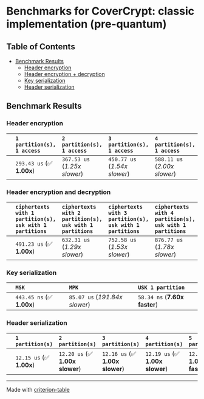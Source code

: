 # Benchmarks for CoverCrypt: classic implementation (pre-quantum)

## Table of Contents

- [Benchmark Results](#benchmark-results)
  - [Header encryption](#header-encryption)
  - [Header encryption + decryption](#header-encryption-and-decryption)
  - [Key serialization](#key-serialization)
  - [Header serialization](#header-serialization)

## Benchmark Results

### Header encryption

|        | `1 partition(s), 1 access`          | `2 partition(s), 1 access`          | `3 partition(s), 1 access`          | `4 partition(s), 1 access`          | `5 partition(s), 1 access`           |
|:-------|:------------------------------------|:------------------------------------|:------------------------------------|:------------------------------------|:------------------------------------ |
|        | `293.43 us` (✅ **1.00x**)           | `367.53 us` (*1.25x slower*)      | `450.77 us` (*1.54x slower*)      | `588.11 us` (*2.00x slower*)      | `627.62 us` (*2.14x slower*)       |

### Header encryption and decryption

|        | `ciphertexts with 1 partition(s), usk with 1 partitions`          | `ciphertexts with 2 partition(s), usk with 1 partitions`          | `ciphertexts with 3 partition(s), usk with 1 partitions`          | `ciphertexts with 4 partition(s), usk with 1 partitions`          | `ciphertexts with 5 partition(s), usk with 1 partitions`          | `ciphertexts with 1 partition(s), usk with 2 partitions`          | `ciphertexts with 2 partition(s), usk with 2 partitions`          | `ciphertexts with 3 partition(s), usk with 2 partitions`          | `ciphertexts with 4 partition(s), usk with 2 partitions`          | `ciphertexts with 5 partition(s), usk with 2 partitions`          | `ciphertexts with 1 partition(s), usk with 3 partitions`          | `ciphertexts with 2 partition(s), usk with 3 partitions`          | `ciphertexts with 3 partition(s), usk with 3 partitions`          | `ciphertexts with 4 partition(s), usk with 3 partitions`          | `ciphertexts with 5 partition(s), usk with 3 partitions`           |
|:-------|:------------------------------------------------------------------|:------------------------------------------------------------------|:------------------------------------------------------------------|:------------------------------------------------------------------|:------------------------------------------------------------------|:------------------------------------------------------------------|:------------------------------------------------------------------|:------------------------------------------------------------------|:------------------------------------------------------------------|:------------------------------------------------------------------|:------------------------------------------------------------------|:------------------------------------------------------------------|:------------------------------------------------------------------|:------------------------------------------------------------------|:------------------------------------------------------------------ |
|        | `491.23 us` (✅ **1.00x**)                                         | `632.31 us` (*1.29x slower*)                                    | `752.58 us` (*1.53x slower*)                                    | `876.77 us` (*1.78x slower*)                                    | `1.04 ms` (*2.12x slower*)                                      | `487.07 us` (✅ **1.01x faster**)                                  | `662.65 us` (*1.35x slower*)                                    | `852.29 us` (*1.74x slower*)                                    | `1.01 ms` (*2.06x slower*)                                      | `1.16 ms` (*2.37x slower*)                                      | `565.50 us` (*1.15x slower*)                                    | `795.23 us` (*1.62x slower*)                                    | `1.01 ms` (*2.05x slower*)                                      | `1.22 ms` (*2.48x slower*)                                      | `1.43 ms` (*2.91x slower*)                                       |

### Key serialization

|        | `MSK`                     | `MPK`                             | `USK 1 partition`                |
|:-------|:--------------------------|:----------------------------------|:-------------------------------- |
|        | `443.45 ns` (✅ **1.00x**) | `85.07 us` (*191.84x slower*)   | `58.34 ns` (**7.60x faster**)  |

### Header serialization

|        | `1 partition(s)`          | `2 partition(s)`                | `3 partition(s)`                | `4 partition(s)`                | `5 partition(s)`                 |
|:-------|:--------------------------|:--------------------------------|:--------------------------------|:--------------------------------|:-------------------------------- |
|        | `12.15 us` (✅ **1.00x**)  | `12.20 us` (✅ **1.00x slower**) | `12.16 us` (✅ **1.00x slower**) | `12.19 us` (✅ **1.00x slower**) | `12.13 us` (✅ **1.00x faster**)  |

---
Made with [criterion-table](https://github.com/nu11ptr/criterion-table)
